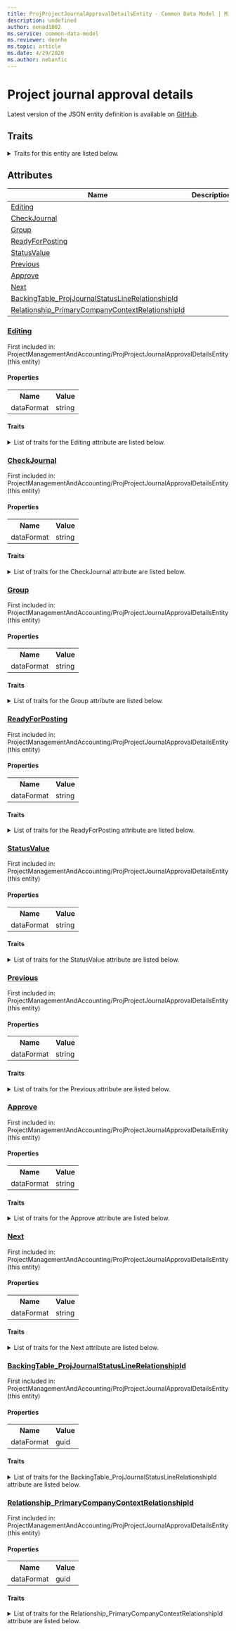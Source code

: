 ```yaml
---
title: ProjProjectJournalApprovalDetailsEntity - Common Data Model | Microsoft Docs
description: undefined
author: nenad1002
ms.service: common-data-model
ms.reviewer: deonhe
ms.topic: article
ms.date: 4/29/2020
ms.author: nebanfic
---
```


# Project journal approval details

  
 Latest version of the JSON entity definition is available on <a href="https://github.com/Microsoft/CDM/tree/master/schemaDocuments/core/operationsCommon/Entities/ProfessionalServices/ProjectManagementAndAccounting/ProjProjectJournalApprovalDetailsEntity.cdm.json" target="_blank">GitHub</a>.  

## Traits

<details>
<summary>Traits for this entity are listed below.  
</summary>

**is.CDM.entityVersion**  
  <table><tr><th>Parameter</th><th>Value</th><th>Data type</th><th>Explanation</th></tr><tr><td>versionNumber</td><td>"1.0.0"</td><td>string</td><td>semantic version number of the entity</td></tr></table>

**is.application.releaseVersion**  
  <table><tr><th>Parameter</th><th>Value</th><th>Data type</th><th>Explanation</th></tr><tr><td>releaseVersion</td><td>"10.0.13.0"</td><td>string</td><td>semantic version number of the application introducing this entity</td></tr></table>

**is.localized.displayedAs**  
  Holds the list of language specific display text for an object.  <table><tr><th>Parameter</th><th>Value</th><th>Data type</th><th>Explanation</th></tr><tr><td>localizedDisplayText</td><td><table><tr><th>languageTag</th><th>displayText</th></tr><tr><td>en</td><td>Project journal approval details</td></tr></table></td><td>entity</td><td>a reference to the constant entity holding the list of localized text</td></tr></table>

</details>

## Attributes

|Name|Description|First Included in Instance|
|---|---|---|
|[Editing](#Editing)||<a href="ProjProjectJournalApprovalDetailsEntity.md" target="_blank">ProjectManagementAndAccounting/ProjProjectJournalApprovalDetailsEntity</a>|
|[CheckJournal](#CheckJournal)||<a href="ProjProjectJournalApprovalDetailsEntity.md" target="_blank">ProjectManagementAndAccounting/ProjProjectJournalApprovalDetailsEntity</a>|
|[Group](#Group)||<a href="ProjProjectJournalApprovalDetailsEntity.md" target="_blank">ProjectManagementAndAccounting/ProjProjectJournalApprovalDetailsEntity</a>|
|[ReadyForPosting](#ReadyForPosting)||<a href="ProjProjectJournalApprovalDetailsEntity.md" target="_blank">ProjectManagementAndAccounting/ProjProjectJournalApprovalDetailsEntity</a>|
|[StatusValue](#StatusValue)||<a href="ProjProjectJournalApprovalDetailsEntity.md" target="_blank">ProjectManagementAndAccounting/ProjProjectJournalApprovalDetailsEntity</a>|
|[Previous](#Previous)||<a href="ProjProjectJournalApprovalDetailsEntity.md" target="_blank">ProjectManagementAndAccounting/ProjProjectJournalApprovalDetailsEntity</a>|
|[Approve](#Approve)||<a href="ProjProjectJournalApprovalDetailsEntity.md" target="_blank">ProjectManagementAndAccounting/ProjProjectJournalApprovalDetailsEntity</a>|
|[Next](#Next)||<a href="ProjProjectJournalApprovalDetailsEntity.md" target="_blank">ProjectManagementAndAccounting/ProjProjectJournalApprovalDetailsEntity</a>|
|[BackingTable_ProjJournalStatusLineRelationshipId](#BackingTable_ProjJournalStatusLineRelationshipId)||<a href="ProjProjectJournalApprovalDetailsEntity.md" target="_blank">ProjectManagementAndAccounting/ProjProjectJournalApprovalDetailsEntity</a>|
|[Relationship_PrimaryCompanyContextRelationshipId](#Relationship_PrimaryCompanyContextRelationshipId)||<a href="ProjProjectJournalApprovalDetailsEntity.md" target="_blank">ProjectManagementAndAccounting/ProjProjectJournalApprovalDetailsEntity</a>|

### <a href=#Editing name="Editing">Editing</a>

First included in: ProjectManagementAndAccounting/ProjProjectJournalApprovalDetailsEntity (this entity)  

#### Properties

<table><tr><th>Name</th><th>Value</th></tr><tr><td>dataFormat</td><td>string</td></tr></table>

#### Traits

<details>
<summary>List of traits for the Editing attribute are listed below.</summary>

**is.dataFormat.character**  
**is.dataFormat.big**  
**is.dataFormat.array**  
**is.dataFormat.character**  
**is.dataFormat.array**  
</details>

### <a href=#CheckJournal name="CheckJournal">CheckJournal</a>

First included in: ProjectManagementAndAccounting/ProjProjectJournalApprovalDetailsEntity (this entity)  

#### Properties

<table><tr><th>Name</th><th>Value</th></tr><tr><td>dataFormat</td><td>string</td></tr></table>

#### Traits

<details>
<summary>List of traits for the CheckJournal attribute are listed below.</summary>

**is.dataFormat.character**  
**is.dataFormat.big**  
**is.dataFormat.array**  
**is.dataFormat.character**  
**is.dataFormat.array**  
</details>

### <a href=#Group name="Group">Group</a>

First included in: ProjectManagementAndAccounting/ProjProjectJournalApprovalDetailsEntity (this entity)  

#### Properties

<table><tr><th>Name</th><th>Value</th></tr><tr><td>dataFormat</td><td>string</td></tr></table>

#### Traits

<details>
<summary>List of traits for the Group attribute are listed below.</summary>

**is.dataFormat.character**  
**is.dataFormat.big**  
**is.dataFormat.array**  
**is.dataFormat.character**  
**is.dataFormat.array**  
</details>

### <a href=#ReadyForPosting name="ReadyForPosting">ReadyForPosting</a>

First included in: ProjectManagementAndAccounting/ProjProjectJournalApprovalDetailsEntity (this entity)  

#### Properties

<table><tr><th>Name</th><th>Value</th></tr><tr><td>dataFormat</td><td>string</td></tr></table>

#### Traits

<details>
<summary>List of traits for the ReadyForPosting attribute are listed below.</summary>

**is.dataFormat.character**  
**is.dataFormat.big**  
**is.dataFormat.array**  
**is.dataFormat.character**  
**is.dataFormat.array**  
</details>

### <a href=#StatusValue name="StatusValue">StatusValue</a>

First included in: ProjectManagementAndAccounting/ProjProjectJournalApprovalDetailsEntity (this entity)  

#### Properties

<table><tr><th>Name</th><th>Value</th></tr><tr><td>dataFormat</td><td>string</td></tr></table>

#### Traits

<details>
<summary>List of traits for the StatusValue attribute are listed below.</summary>

**is.dataFormat.character**  
**is.dataFormat.big**  
**is.dataFormat.array**  
**is.dataFormat.character**  
**is.dataFormat.array**  
</details>

### <a href=#Previous name="Previous">Previous</a>

First included in: ProjectManagementAndAccounting/ProjProjectJournalApprovalDetailsEntity (this entity)  

#### Properties

<table><tr><th>Name</th><th>Value</th></tr><tr><td>dataFormat</td><td>string</td></tr></table>

#### Traits

<details>
<summary>List of traits for the Previous attribute are listed below.</summary>

**is.dataFormat.character**  
**is.dataFormat.big**  
**is.dataFormat.array**  
**is.dataFormat.character**  
**is.dataFormat.array**  
</details>

### <a href=#Approve name="Approve">Approve</a>

First included in: ProjectManagementAndAccounting/ProjProjectJournalApprovalDetailsEntity (this entity)  

#### Properties

<table><tr><th>Name</th><th>Value</th></tr><tr><td>dataFormat</td><td>string</td></tr></table>

#### Traits

<details>
<summary>List of traits for the Approve attribute are listed below.</summary>

**is.dataFormat.character**  
**is.dataFormat.big**  
**is.dataFormat.array**  
**is.dataFormat.character**  
**is.dataFormat.array**  
</details>

### <a href=#Next name="Next">Next</a>

First included in: ProjectManagementAndAccounting/ProjProjectJournalApprovalDetailsEntity (this entity)  

#### Properties

<table><tr><th>Name</th><th>Value</th></tr><tr><td>dataFormat</td><td>string</td></tr></table>

#### Traits

<details>
<summary>List of traits for the Next attribute are listed below.</summary>

**is.dataFormat.character**  
**is.dataFormat.big**  
**is.dataFormat.array**  
**is.dataFormat.character**  
**is.dataFormat.array**  
</details>

### <a href=#BackingTable_ProjJournalStatusLineRelationshipId name="BackingTable_ProjJournalStatusLineRelationshipId">BackingTable_ProjJournalStatusLineRelationshipId</a>

First included in: ProjectManagementAndAccounting/ProjProjectJournalApprovalDetailsEntity (this entity)  

#### Properties

<table><tr><th>Name</th><th>Value</th></tr><tr><td>dataFormat</td><td>guid</td></tr></table>

#### Traits

<details>
<summary>List of traits for the BackingTable_ProjJournalStatusLineRelationshipId attribute are listed below.</summary>

**is.dataFormat.character**  
**is.dataFormat.big**  
**is.dataFormat.array**  
**is.dataFormat.guid**  
**means.identity.entityId**  
**is.linkedEntity.identifier**  
Marks the attribute(s) that hold foreign key references to a linked (used as an attribute) entity. This attribute is added to the resolved entity to enumerate the referenced entities.  <table><tr><th>Parameter</th><th>Value</th><th>Data type</th><th>Explanation</th></tr><tr><td>entityReferences</td><td><table><tr><th>entityReference</th><th>attributeReference</th></tr><tr><td><a href="../../../Tables/ProfessionalServices/ProjectManagementAndAccounting/Group/ProjJournalStatusLine.md" target="_blank">/core/operationsCommon/Tables/ProfessionalServices/ProjectManagementAndAccounting/Group/ProjJournalStatusLine.cdm.json/ProjJournalStatusLine</a></td><td><a href="../../../Tables/ProfessionalServices/ProjectManagementAndAccounting/Group/ProjJournalStatusLine.md#RecId" target="_blank">RecId</a></td></tr></table></td><td>entity</td><td>a reference to the constant entity holding the list of entity references</td></tr></table>

**is.dataFormat.guid**  
**is.dataFormat.character**  
**is.dataFormat.array**  
</details>

### <a href=#Relationship_PrimaryCompanyContextRelationshipId name="Relationship_PrimaryCompanyContextRelationshipId">Relationship_PrimaryCompanyContextRelationshipId</a>

First included in: ProjectManagementAndAccounting/ProjProjectJournalApprovalDetailsEntity (this entity)  

#### Properties

<table><tr><th>Name</th><th>Value</th></tr><tr><td>dataFormat</td><td>guid</td></tr></table>

#### Traits

<details>
<summary>List of traits for the Relationship_PrimaryCompanyContextRelationshipId attribute are listed below.</summary>

**is.dataFormat.character**  
**is.dataFormat.big**  
**is.dataFormat.array**  
**is.dataFormat.guid**  
**means.identity.entityId**  
**is.linkedEntity.identifier**  
Marks the attribute(s) that hold foreign key references to a linked (used as an attribute) entity. This attribute is added to the resolved entity to enumerate the referenced entities.  <table><tr><th>Parameter</th><th>Value</th><th>Data type</th><th>Explanation</th></tr><tr><td>entityReferences</td><td><table><tr><th>entityReference</th><th>attributeReference</th></tr><tr><td><a href="../../../Tables/Finance/Ledger/Main/CompanyInfo.md" target="_blank">/core/operationsCommon/Tables/Finance/Ledger/Main/CompanyInfo.cdm.json/CompanyInfo</a></td><td><a href="../../../Tables/Finance/Ledger/Main/CompanyInfo.md#RecId" target="_blank">RecId</a></td></tr></table></td><td>entity</td><td>a reference to the constant entity holding the list of entity references</td></tr></table>

**is.dataFormat.guid**  
**is.dataFormat.character**  
**is.dataFormat.array**  
</details>
